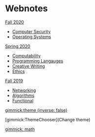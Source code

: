 # Webnotes

[Fall 2020]()
  * [Computer Security](./fall_2020/security/security.md)
  * [Operating Systems](./fall_2020/os/os.md)

[Spring 2020]()

  * [Computability](./spring_2020/computability.md)
  * [Programming Langauges](./spring_2020/ppl.md)
  * [Creative Writing](./spring_2020/creative.md)
  * [Ethics](./spring_2020/ethics.md)


[Fall 2019]()

  * [Networking](./fall_2019/networking.md)
  * [Algorithms](./fall_2019/algorithms.md)
  * [Functional](./fall_2019/functional.md)

<!-- [Spring 2019]()

  * [Discrete Structures](./spring_2019/discrete.md)
  * [Colloquium II](./spring_2019/honors2.md)
  * [Statistics](./spring_2019/stats.md)
  * [Software Design](./spring_2019/software_design.md) -->

<!-- [Fall 2018]()

  * [Data Structures](./fall_2018/data_structures.md)
  * [FYS](./fall_2018/fys.md)
  * [Colloquium I](./fall_2018/honors.md)
  * [Linear Algebra](./fall_2018/linear_algebra.md)
  * [Computer Organizations](./fall_2018/organizations.md) -->

<!-- set a default theme -->
[gimmick:theme (inverse: false)](bootstrap)

<!-- show a theme chooser in the menu bar -->
[gimmick:ThemeChooser](Change theme)

<!-- show a fork me on github ribbon
[gimmick:forkmeongithub](http://github.com/Dynalon/mdwiki-seed/) -->

<!-- setup math/latex syntax -->
[gimmick: math]()
